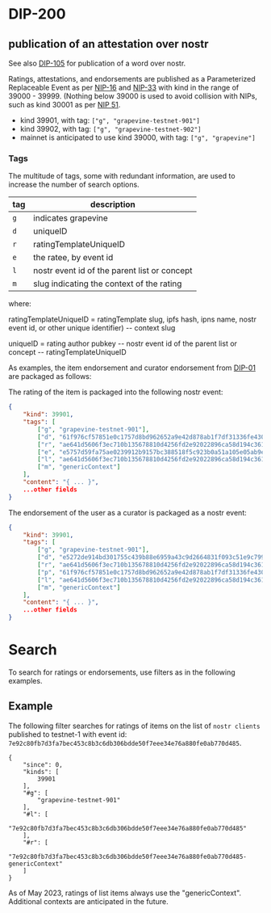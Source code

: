 DIP-200
=====
publication of an attestation over nostr
-----

See also [DIP-105](../conceptGraph/105.md) for publication of a word over nostr.

Ratings, attestations, and endorsements are published as a Parameterized Replaceable Event as per [NIP-16](https://github.com/nostr-protocol/nips/blob/master/16.md) and [NIP-33](https://github.com/nostr-protocol/nips/blob/master/33.md) with kind in the range of 39000 - 39999. (Nothing below 39000 is used to avoid collision with NIPs, such as kind 30001 as per [NIP 51](https://github.com/nostr-protocol/nips/blob/master/51.md).

- kind 39901, with tag: `["g", "grapevine-testnet-901"]`
- kind 39902, with tag: `["g", "grapevine-testnet-902"]`
- mainnet is anticipated to use kind 39000, with tag: `["g", "grapevine"]`

### Tags

The multitude of tags, some with redundant information, are used to increase the number of search options.

| tag            | description                      |
| ---------------- | -------------------------------- |
| `g`              |  indicates grapevine              |
| `d`              |  uniqueID  |
| `r`              |  ratingTemplateUniqueID |
| `e`              |  the ratee, by event id |
| `l`              |  nostr event id of the parent list or concept |
| `m`              |  slug indicating the context of the rating |

where:

ratingTemplateUniqueID = ratingTemplate slug, ipfs hash, ipns name, nostr event id, or other unique identifier) -- context slug

uniqueID = rating author pubkey -- nostr event id of the parent list or concept -- ratingTemplateUniqueID

As examples, the item endorsement and curator endorsement from [DIP-01](../01.md) are packaged as follows:

The rating of the item is packaged into the following nostr event:

```json
{
    "kind": 39901,
    "tags": [
        ["g", "grapevine-testnet-901"],
        ["d", "61f976cf57851e0c1757d8bd962652a9e42d878ab1f7df31336fe430e2612e78-e5757d59fa75ae0239912b9157bc388518f5c923b0a51a105e05ab9e75f4e559-ae641d5606f3ec710b135678810d4256fd2e92022896ca58d194c361c46d81f9-genericContext"],
        ["r", "ae641d5606f3ec710b135678810d4256fd2e92022896ca58d194c361c46d81f9-genericContext"],
        ["e", "e5757d59fa75ae0239912b9157bc388518f5c923b0a51a105e05ab9e75f4e559"],
        ["l", "ae641d5606f3ec710b135678810d4256fd2e92022896ca58d194c361c46d81f9"],
        ["m", "genericContext"]
    ],
    "content": "{ ... }",
    ...other fields
}
```

The endorsement of the user as a curator is packaged as a nostr event:

```json
{
    "kind": 39901,
    "tags": [
        ["g", "grapevine-testnet-901"],
        ["d", "e5272de914bd301755c439b88e6959a43c9d2664831f093c51e9c799a16a102f-61f976cf57851e0c1757d8bd962652a9e42d878ab1f7df31336fe430e2612e78-ae641d5606f3ec710b135678810d4256fd2e92022896ca58d194c361c46d81f9-nostrCuratedListsCuratorEndorsement-genericContext"],
        ["r", "ae641d5606f3ec710b135678810d4256fd2e92022896ca58d194c361c46d81f9-nostrCuratedListsCuratorEndorsement-genericContext"],
        ["p", "61f976cf57851e0c1757d8bd962652a9e42d878ab1f7df31336fe430e2612e78"],
        ["l", "ae641d5606f3ec710b135678810d4256fd2e92022896ca58d194c361c46d81f9"],
        ["m", "genericContext"]
    ],
    "content": "{ ... }",
    ...other fields
}
```
    
# Search

To search for ratings or endorsements, use filters as in the following examples.

## Example

The following filter searches for ratings of items on the list of `nostr clients` published to testnet-1 with event id: `7e92c80fb7d3fa7bec453c8b3c6db306bdde50f7eee34e76a880fe0ab770d485`.

```
{
    "since": 0,
    "kinds": [
        39901
    ],
    "#g": [
        "grapevine-testnet-901"
    ],
    "#l": [
        "7e92c80fb7d3fa7bec453c8b3c6db306bdde50f7eee34e76a880fe0ab770d485"
    ],
    "#r": [
        "7e92c80fb7d3fa7bec453c8b3c6db306bdde50f7eee34e76a880fe0ab770d485-genericContext"
    ]
}
```

As of May 2023, ratings of list items always use the "genericContext". Additional contexts are anticipated in the future. 
